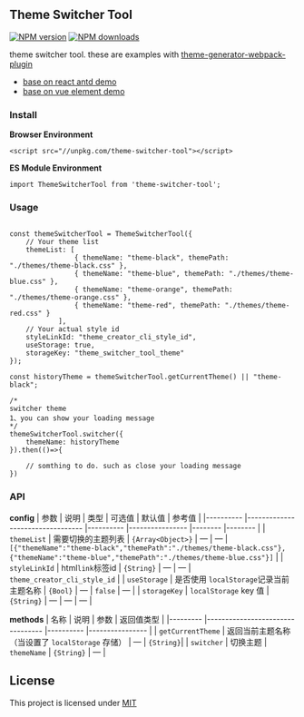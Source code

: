 ## Theme Switcher Tool

[![NPM version](https://img.shields.io/npm/v/theme-switcher-tool.svg?style=flat)](https://npmjs.org/package/theme-switcher-tool)
[![NPM downloads](http://img.shields.io/npm/dm/theme-switcher-tool.svg?style=flat)](https://npmjs.org/package/theme-switcher-tool)

theme switcher tool.
these are examples with [theme-generator-webpack-plugin](https://github.com/huangshuwei/theme-generator-webpack-plugin)
- [base on react antd demo](http://doc.huangsw.com/theme-generator-webpack-plugin/react-antd/)
- [base on vue element demo](http://doc.huangsw.com/theme-generator-webpack-plugin/vue-element/)


### Install

**Browser Environment**

```
<script src="//unpkg.com/theme-switcher-tool"></script>
```

**ES Module Environment**
```
import ThemeSwitcherTool from 'theme-switcher-tool';
```
### Usage

```

const themeSwitcherTool = ThemeSwitcherTool({
    // Your theme list
    themeList: [
                { themeName: "theme-black", themePath: "./themes/theme-black.css" },
                { themeName: "theme-blue", themePath: "./themes/theme-blue.css" },
                { themeName: "theme-orange", themePath: "./themes/theme-orange.css" },
                { themeName: "theme-red", themePath: "./themes/theme-red.css" }
            ],
    // Your actual style id
    styleLinkId: "theme_creator_cli_style_id",
    useStorage: true,
    storageKey: "theme_switcher_tool_theme"
});

const historyTheme = themeSwitcherTool.getCurrentTheme() || "theme-black";

/*
switcher theme
1、you can show your loading message
*/ 
themeSwitcherTool.switcher({
    themeName: historyTheme
}).then(()=>{

    // somthing to do. such as close your loading message
})

```

### API
**config**
| 参数      | 说明                              | 类型      | 可选值            | 默认值  | 参考值  |
|---------- |--------------------------------- |---------- |----------------  |-------- |-------- |
| `themeList` | 需要切换的主题列表 | `{Array<Object>}` | — | — | `[{"themeName":"theme-black","themePath":"./themes/theme-black.css"},{"themeName":"theme-blue","themePath":"./themes/theme-blue.css"}]` |
| `styleLinkId` | html`link`标签id | `{String}` | — | — | `theme_creator_cli_style_id` |
| `useStorage` | 是否使用 `localStorage`记录当前主题名称 | `{Bool}` | — | `false` | —  |
| `storageKey` | `localStorage` key 值 | `{String}` | — | —  | —  |

**methods**
| 名称      | 说明                              | 参数      | 返回值类型            | 
|--------- |--------------------------------- |---------- |----------------  |
| `getCurrentTheme` | 返回当前主题名称（当设置了 `localStorage` 存储） | —  | `{String}`|
| `switcher` | 切换主题 | `themeName` | `{String}` | — |

## License
This project is licensed under [MIT](http://www.opensource.org/licenses/mit-license.php)
